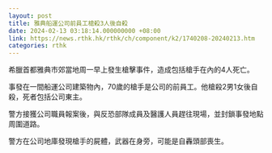 ```yaml
---
layout: post
title: 雅典船運公司前員工槍殺3人後自殺
date: 2024-02-13 03:18:14.000000000 +08:00
link: https://news.rthk.hk/rthk/ch/component/k2/1740208-20240213.htm
categories: rthk
---
```


希臘首都雅典市郊當地周一早上發生槍擊事件，造成包括槍手在內的4人死亡。

事發在一間船運公司建築物內，70歲的槍手是公司的前員工。他槍殺2男1女後自殺，死者包括公司東主。

警方接獲公司職員報案後，與反恐部隊成員及醫護人員趕往現場，並封鎖事發地點周圍道路。

警方在公司地庫發現槍手的屍體，武器在身旁，可能是自轟頭部喪生。
